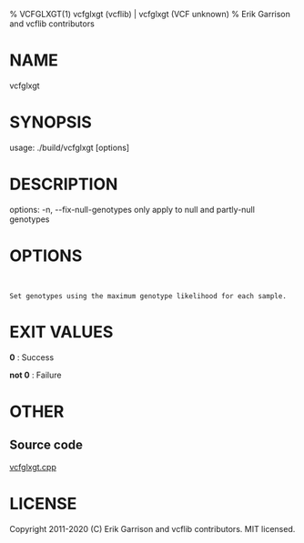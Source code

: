 % VCFGLXGT(1) vcfglxgt (vcflib) | vcfglxgt (VCF unknown)
% Erik Garrison and vcflib contributors

# NAME

vcfglxgt

# SYNOPSIS

usage: ./build/vcfglxgt [options] <vcf file>

# DESCRIPTION

options: -n, --fix-null-genotypes only apply to null and partly-null genotypes

# OPTIONS

```


Set genotypes using the maximum genotype likelihood for each sample.

```



# EXIT VALUES

**0**
: Success

**not 0**
: Failure

# OTHER

## Source code

[vcfglxgt.cpp](https://github.com/vcflib/vcflib/blob/master/src/vcfglxgt.cpp)

# LICENSE

Copyright 2011-2020 (C) Erik Garrison and vcflib contributors. MIT licensed.

<!--
  Created with ./scripts/bin2md.rb scripts/bin2md-template.erb
-->
